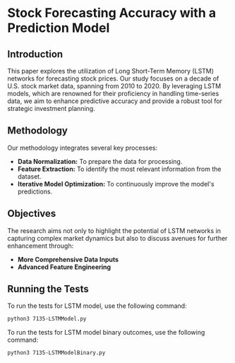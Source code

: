 # Stock Forecasting Accuracy with a Prediction Model

## Introduction
This paper explores the utilization of Long Short-Term Memory (LSTM) networks for forecasting stock prices. Our study focuses on a decade of U.S. stock market data, spanning from 2010 to 2020. By leveraging LSTM models, which are renowned for their proficiency in handling time-series data, we aim to enhance predictive accuracy and provide a robust tool for strategic investment planning.

## Methodology
Our methodology integrates several key processes:
- **Data Normalization:** To prepare the data for processing.
- **Feature Extraction:** To identify the most relevant information from the dataset.
- **Iterative Model Optimization:** To continuously improve the model's predictions.

## Objectives
The research aims not only to highlight the potential of LSTM networks in capturing complex market dynamics but also to discuss avenues for further enhancement through:
- **More Comprehensive Data Inputs**
- **Advanced Feature Engineering**

## Running the Tests
To run the tests for LSTM model, use the following command:

```bash
python3 7135-LSTMModel.py

```

To run the tests for LSTM model binary outcomes, use the following command:

```bash
python3 7135-LSTMModelBinary.py
```
